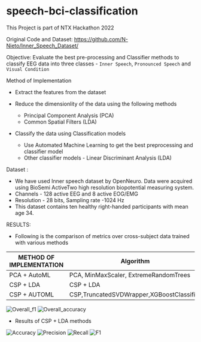 # speech-bci-classification
This Project is part of NTX Hackathon 2022

Original Code and Dataset: https://github.com/N-Nieto/Inner_Speech_Dataset/

Objective: Evaluate the best pre-processing and Classifier methods to classify EEG data into three classes - `Inner Speech`, `Pronounced Speech` and `Visual Condition`

Method of Implementation

- Extract the features from the dataset
- Reduce the dimensionlity of the data using the following methods
  - Principal Component Analysis (PCA)
  - Common Spatial Filters (LDA)
  
- Classify the data using Classification models
    - Use Automated Machine Learning to get the best preprocessing and classifier model
    - Other classifier models - Linear Discriminant Analysis (LDA)
    
 Dataset :
 
- We have used Inner speech dataset by OpenNeuro. Data were acquired using BioSemi ActiveTwo high resolution biopotential measuring system.​
- Channels - 128 active EEG and 8 active EOG/EMG​
- Resolution - 28 bits, Sampling rate -1024 Hz​
- This dataset contains ten healthy right-handed participants with mean age 34. 

RESULTS:

- Following is the comparison of metrics over cross-subject data trained with various methods

| METHOD OF IMPLEMENTATION | Algorithm |	ACCURACY |	F1 Score |
| ------------------------- | --------- | --------- | ------------ |
PCA + AutoML	|PCA, MinMaxScaler, ExtremeRandomTrees |	41.31%	| 0.03711 |
CSP + LDA| 	CSP + LDA	| 52.15%	| 0.5215|
CSP + AUTOML |CSP,TruncatedSVDWrapper,XGBoostClassifier| 	79.45%	| 0.7933 |

![Overall_f1](https://user-images.githubusercontent.com/47343923/198880777-3a1e75ac-3703-4ea1-ae3e-e1e7a99f4851.png)
![Overall_accuracy](https://user-images.githubusercontent.com/47343923/198880787-2832951f-3cd2-48ad-88ef-545310b738b4.png)

- Results of CSP + LDA methods

![Accuracy](https://user-images.githubusercontent.com/47343923/198880804-fd1445d7-a480-4ad6-8554-a3a6f5dcb096.png)
![Precision](https://user-images.githubusercontent.com/47343923/198880817-5435ac14-7e4b-470b-8abb-453a5d1cd701.png)
![Recall](https://user-images.githubusercontent.com/47343923/198880829-97948b99-5907-42cb-a579-fffcde2d43d0.png)
![F1](https://user-images.githubusercontent.com/47343923/198880837-ca2c5c42-f97d-4595-9bc6-b83608d2f939.png)
